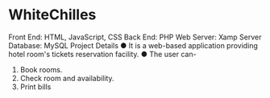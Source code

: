 # WhiteChilles
Front End: HTML, JavaScript, CSS 
Back End: PHP
Web Server: Xamp Server 
Database: MySQL 
Project Details
● It is a web-based application providing hotel room's tickets reservation facility. 
● The user can-
1. Book rooms.
2. Check room and availability.
3. Print bills
